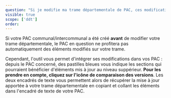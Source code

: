 ```yaml
---
question: "Si je modifie ma trame départementale de PAC, ces modifications sont-elles appliquées automatiquement sur mes PAC communaux/intercommunaux ?"
visible: true
scope: ['ddt']
order: 
---
```

Si votre PAC communal/intercommunal a été créé **avant** de modifier votre trame départementale, le PAC en question ne profitera pas automatiquement des éléments modifiés sur votre trame. 

Cependant, l'outil vous permet d'intégrer ses modifications dans vos PAC : depuis le PAC concerné, des pastilles bleues vous indique les sections qui pourraient bénéficier d'éléments mis à jour au niveau suppérieur. **Pour les prendre en compte, cliquez sur l'icône de comparaison des versions**. Les deux encadrés de texte vous permettent alors de récupérer la mise à jour apportée à votre trame départementale en copiant et collant les éléments dans l'encadré de texte de votre PAC.   
